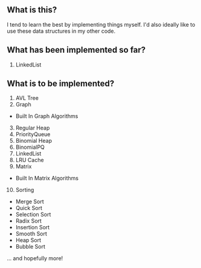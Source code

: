 ## What is this?

I tend to learn the best by implementing things myself. 
I'd also ideally like to use these data structures in my other code. 

## What has been implemented so far? 

1. LinkedList

## What is to be implemented?

1. AVL Tree
2. Graph
  - Built In Graph Algorithms
3. Regular Heap
4. PriorityQueue
5. Binomial Heap
6. BinomialPQ
7. LinkedList
8. LRU Cache
9. Matrix
  - Built In Matrix Algorithms
10. Sorting
  - Merge Sort
  - Quick Sort
  - Selection Sort
  - Radix Sort
  - Insertion Sort
  - Smooth Sort
  - Heap Sort
  - Bubble Sort

... and hopefully more!
